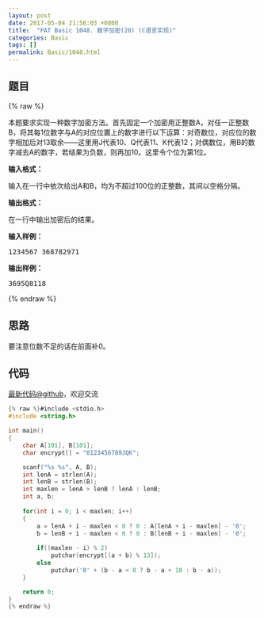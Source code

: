 ```yaml
---
layout: post
date: 2017-05-04 21:58:03 +0800
title:  "PAT Basic 1048. 数字加密(20) (C语言实现)"
categories: Basic
tags: []
permalink: Basic/1048.html
---
```


## 题目

{% raw %}<div id="problemContent">
<p>
本题要求实现一种数字加密方法。首先固定一个加密用正整数A，对任一正整数B，将其每1位数字与A的对应位置上的数字进行以下运算：对奇数位，对应位的数字相加后对13取余——这里用J代表10、Q代表11、K代表12；对偶数位，用B的数字减去A的数字，若结果为负数，则再加10。这里令个位为第1位。</p>
<p><b>
输入格式：
</b></p>
<p>
输入在一行中依次给出A和B，均为不超过100位的正整数，其间以空格分隔。
</p>
<p><b>
输出格式：
</b></p>
<p>
在一行中输出加密后的结果。
</p>
<b>输入样例：</b><pre>
1234567 368782971
</pre>
<b>输出样例：</b><pre>
3695Q8118
</pre>
</div>{% endraw %}

## 思路

要注意位数不足的话在前面补0。

## 代码

[最新代码@github](https://github.com/OliverLew/PAT/blob/master/PATBasic/1048.c)，欢迎交流
```c
{% raw %}#include <stdio.h>
#include <string.h>

int main()
{
    char A[101], B[101];
    char encrypt[] = "0123456789JQK";

    scanf("%s %s", A, B);
    int lenA = strlen(A);
    int lenB = strlen(B);
    int maxlen = lenA > lenB ? lenA : lenB;
    int a, b;
    
    for(int i = 0; i < maxlen; i++)
    {
        a = lenA + i - maxlen < 0 ? 0 : A[lenA + i - maxlen] - '0';
        b = lenB + i - maxlen < 0 ? 0 : B[lenB + i - maxlen] - '0';
        
        if((maxlen - i) % 2)
            putchar(encrypt[(a + b) % 13]);
        else
            putchar('0' + (b - a < 0 ? b - a + 10 : b - a));
    }

    return 0;
}
{% endraw %}
```